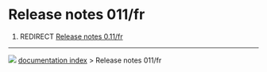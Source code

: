 # Release notes 011/fr
1.  REDIRECT [Release notes 0.11/fr](Release_notes_0.11/fr.md)



---
![](images/Right_arrow.png) [documentation index](../README.md) > Release notes 011/fr
